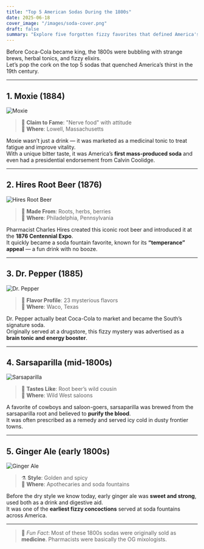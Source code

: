 ```yaml
---
title: "Top 5 American Sodas During the 1800s"
date: 2025-06-18
cover_image: "/images/soda-cover.png"
draft: false
summary: "Explore five forgotten fizzy favorites that defined America's early soda scene long before modern soft drinks took over."
---
```


Before Coca-Cola became king, the 1800s were bubbling with strange brews, herbal tonics, and fizzy elixirs.  
Let’s pop the cork on the top 5 sodas that quenched America’s thirst in the 19th century.

---

## 1. Moxie (1884)

![Moxie](/images/soda01.jpg)

> 🧠 **Claim to Fame**: "Nerve food" with attitude  
> 🌲 **Where**: Lowell, Massachusetts  

Moxie wasn’t just a drink — it was marketed as a medicinal tonic to treat fatigue and improve vitality.  
With a unique bitter taste, it was America’s **first mass-produced soda** and even had a presidential endorsement from Calvin Coolidge.

---

## 2. Hires Root Beer (1876)

![Hires Root Beer](/images/soda02.jpg)

> 🌿 **Made From**: Roots, herbs, berries  
> 🧪 **Where**: Philadelphia, Pennsylvania  

Pharmacist Charles Hires created this iconic root beer and introduced it at the **1876 Centennial Expo**.  
It quickly became a soda fountain favorite, known for its **“temperance” appeal** — a fun drink with no booze.

---

## 3. Dr. Pepper (1885)

![Dr. Pepper](/images/soda03.jpg)

> 🔬 **Flavor Profile**: 23 mysterious flavors  
> 🤠 **Where**: Waco, Texas  

Dr. Pepper actually beat Coca-Cola to market and became the South’s signature soda.  
Originally served at a drugstore, this fizzy mystery was advertised as a **brain tonic and energy booster**.

---

## 4. Sarsaparilla (mid-1800s)

![Sarsaparilla](/images/soda04.jpg)

> 🌱 **Tastes Like**: Root beer’s wild cousin  
> 🐎 **Where**: Wild West saloons  

A favorite of cowboys and saloon-goers, sarsaparilla was brewed from the sarsaparilla root and believed to **purify the blood**.  
It was often prescribed as a remedy and served icy cold in dusty frontier towns.

---

## 5. Ginger Ale (early 1800s)

![Ginger Ale](/images/soda05.jpg)

> ⚗️ **Style**: Golden and spicy  
> 🏥 **Where**: Apothecaries and soda fountains  

Before the dry style we know today, early ginger ale was **sweet and strong**, used both as a drink and digestive aid.  
It was one of the **earliest fizzy concoctions** served at soda fountains across America.

---

> 🦉 *Fun Fact*: Most of these 1800s sodas were originally sold as **medicine**. Pharmacists were basically the OG mixologists.
